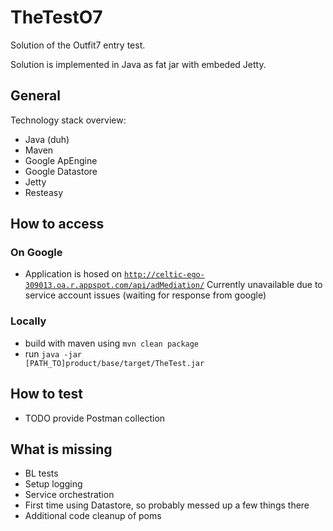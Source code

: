 # TheTestO7

Solution of the Outfit7 entry test.

Solution is implemented in Java as fat jar with embeded Jetty.

## General
Technology stack overview:
- Java (duh)
- Maven
- Google ApEngine 
- Google Datastore
- Jetty 
- Resteasy

## How to access
### On Google
- Application is hosed on <code>http://celtic-ego-309013.oa.r.appspot.com/api/adMediation/</code> 
Currently unavailable due to service account issues (waiting for response from google)
### Locally 
- build with maven using <code>mvn clean package</code>
- run <code>java -jar [PATH_TO]product/base/target/TheTest.jar</code>

## How to test
- TODO provide Postman collection

## What is missing
- BL tests
- Setup logging
- Service orchestration
- First time using Datastore, so probably messed up a few things there
- Additional code cleanup of poms
